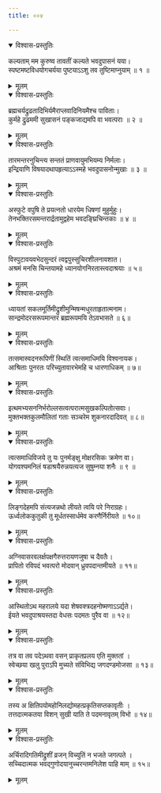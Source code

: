 ```yaml
---
title: ००४

---
```

<div class="audioEmbed"  caption="सीतालक्ष्मी-वाचनम्" src="https://sanskritdocuments.org/sites/completenarayaneeyam/SoundFiles/004/004_01.mp3"></div>
<details open><summary>विश्वास-प्रस्तुतिः</summary>

कल्यताम् मम कुरुष्व तावतीं कल्यते भवदुपासनं यया।  
स्पष्टमष्टविधयोगचर्यया पुष्टयाऽऽशु तव तुष्टिमाप्नुयाम् ॥ १ ॥
</details>
<details><summary>मूलम्</summary>

कल्यताम् मम कुरुष्व तावतीं कल्यते भवदुपासनं यया।  
स्पष्टमष्टविधयोगचर्यया पुष्टयाऽऽशु तव तुष्टिमाप्नुयाम् ॥ १ ॥
</details>



<div class="audioEmbed"  caption="सीतालक्ष्मी-वाचनम्" src="https://sanskritdocuments.org/sites/completenarayaneeyam/SoundFiles/004/004_02.mp3"></div>
<details open><summary>विश्वास-प्रस्तुतिः</summary>

ब्रह्मचर्यद्रुढतादिभिर्यमैराप्लवादिनियमैश्च पाविताः।  
कुर्महे द्रुढममी सुखासनं पङ्कजाद्यमपि वा भवत्पराः ॥ २ ॥
</details>
<details><summary>मूलम्</summary>

ब्रह्मचर्यद्रुढतादिभिर्यमैराप्लवादिनियमैश्च पाविताः।  
कुर्महे द्रुढममी सुखासनं पङ्कजाद्यमपि वा भवत्पराः ॥ २ ॥
</details>



<div class="audioEmbed"  caption="सीतालक्ष्मी-वाचनम्" src="https://sanskritdocuments.org/sites/completenarayaneeyam/SoundFiles/004/004_03.mp3"></div>
<details open><summary>विश्वास-प्रस्तुतिः</summary>

तारमन्तरनुचिन्त्य सन्ततं प्राणवायुमभियम्य निर्मलाः।  
इन्द्रियाणि विषयादथापहृत्याऽऽस्महे भवदुपासनोन्मुखाः ॥ ३ ॥
</details>
<details><summary>मूलम्</summary>

तारमन्तरनुचिन्त्य सन्ततं प्राणवायुमभियम्य निर्मलाः।  
इन्द्रियाणि विषयादथापहृत्याऽऽस्महे भवदुपासनोन्मुखाः ॥ ३ ॥
</details>



<div class="audioEmbed"  caption="सीतालक्ष्मी-वाचनम्" src="https://sanskritdocuments.org/sites/completenarayaneeyam/SoundFiles/004/004_04.mp3"></div>
<details open><summary>विश्वास-प्रस्तुतिः</summary>

अस्फुटे वपुषि ते प्रयत्नतो धारयेम धिषणां मुहुर्मुहुः।  
तेनभक्तिरसमन्तरार्द्रतामुद्वहेम भवदङ्घ्रिचिन्तकाः ॥ ४ ॥
</details>
<details><summary>मूलम्</summary>

अस्फुटे वपुषि ते प्रयत्नतो धारयेम धिषणां मुहुर्मुहुः।  
तेनभक्तिरसमन्तरार्द्रतामुद्वहेम भवदङ्घ्रिचिन्तकाः ॥ ४ ॥
</details>



<div class="audioEmbed"  caption="सीतालक्ष्मी-वाचनम्" src="https://sanskritdocuments.org/sites/completenarayaneeyam/SoundFiles/004/004_05.mp3"></div>
<details open><summary>विश्वास-प्रस्तुतिः</summary>

विस्पुटावयवभेदसुन्दरं त्वद्वपुस्सुचिरशीलनावशात।  
अश्रमं मनसि चिन्तयामहे ध्यानयोगनिरतास्त्वदाश्रयाः ॥ ५॥
</details>
<details><summary>मूलम्</summary>

विस्पुटावयवभेदसुन्दरं त्वद्वपुस्सुचिरशीलनावशात।  
अश्रमं मनसि चिन्तयामहे ध्यानयोगनिरतास्त्वदाश्रयाः ॥ ५॥
</details>



<div class="audioEmbed"  caption="सीतालक्ष्मी-वाचनम्" src="https://sanskritdocuments.org/sites/completenarayaneeyam/SoundFiles/004/004_06.mp3"></div>
<details open><summary>विश्वास-प्रस्तुतिः</summary>

ध्यायतां सकलमूर्तिमीद्रुशीमुन्मिषन्मधुरताहृतात्मनाम।  
सान्द्रमोदरसरूपमान्तरं ब्रह्मरूपमयि तेऽवभासते ॥ ६॥
</details>
<details><summary>मूलम्</summary>

ध्यायतां सकलमूर्तिमीद्रुशीमुन्मिषन्मधुरताहृतात्मनाम।  
सान्द्रमोदरसरूपमान्तरं ब्रह्मरूपमयि तेऽवभासते ॥ ६॥
</details>



<div class="audioEmbed"  caption="सीतालक्ष्मी-वाचनम्" src="https://sanskritdocuments.org/sites/completenarayaneeyam/SoundFiles/004/004_07.mp3"></div>
<details open><summary>विश्वास-प्रस्तुतिः</summary>

तत्समास्वदनरूपिणीं स्थितिं त्वत्समाधिमयि विश्वनायक।  
आश्रिताः पुनरतः परिच्युतावारभेमहि च धारणाधिकम् ॥ ७॥
</details>
<details><summary>मूलम्</summary>

तत्समास्वदनरूपिणीं स्थितिं त्वत्समाधिमयि विश्वनायक।  
आश्रिताः पुनरतः परिच्युतावारभेमहि च धारणाधिकम् ॥ ७॥
</details>



<div class="audioEmbed"  caption="सीतालक्ष्मी-वाचनम्" src="https://sanskritdocuments.org/sites/completenarayaneeyam/SoundFiles/004/004_08.mp3"></div>
<details open><summary>विश्वास-प्रस्तुतिः</summary>

इत्थमभ्यसननिर्भरोल्लसत्वत्परात्मसुखकल्पितोत्सवाः।  
मुक्तभक्तकुलमौलितां गताः सञ्चरेम शुकनारदादिवत् ॥ ८॥
</details>
<details><summary>मूलम्</summary>

इत्थमभ्यसननिर्भरोल्लसत्वत्परात्मसुखकल्पितोत्सवाः।  
मुक्तभक्तकुलमौलितां गताः सञ्चरेम शुकनारदादिवत् ॥ ८॥
</details>



<div class="audioEmbed"  caption="सीतालक्ष्मी-वाचनम्" src="https://sanskritdocuments.org/sites/completenarayaneeyam/SoundFiles/004/004_09.mp3"></div>
<details open><summary>विश्वास-प्रस्तुतिः</summary>

त्वत्समाधिविजये तु यः पुनर्मङ्क्षु मोक्षरसिकः क्रमेण वा।  
योगवश्यमनिलं षडाश्रयैरुन्नयत्यज सुषुम्नया शनैः ॥ ९ ॥
</details>
<details><summary>मूलम्</summary>

त्वत्समाधिविजये तु यः पुनर्मङ्क्षु मोक्षरसिकः क्रमेण वा।  
योगवश्यमनिलं षडाश्रयैरुन्नयत्यज सुषुम्नया शनैः ॥ ९ ॥
</details>



<div class="audioEmbed"  caption="सीतालक्ष्मी-वाचनम्" src="https://sanskritdocuments.org/sites/completenarayaneeyam/SoundFiles/004/004_10.mp3"></div>
<details open><summary>विश्वास-प्रस्तुतिः</summary>

लिङ्गदेहमपि संत्यजन्नथो लीयते त्वयि परे निराग्रहः।  
ऊर्ध्वलोककुतुकी तु मूर्धतस्सार्धमेव करणैर्निरीयते ॥ १०॥
</details>
<details><summary>मूलम्</summary>

लिङ्गदेहमपि संत्यजन्नथो लीयते त्वयि परे निराग्रहः।  
ऊर्ध्वलोककुतुकी तु मूर्धतस्सार्धमेव करणैर्निरीयते ॥ १०॥
</details>



<div class="audioEmbed"  caption="सीतालक्ष्मी-वाचनम्" src="https://sanskritdocuments.org/sites/completenarayaneeyam/SoundFiles/004/004_11.mp3"></div>
<details open><summary>विश्वास-प्रस्तुतिः</summary>

अग्निवासरवलर्क्षपक्षगैरुत्तरायणजुषा च दैवतैः।  
प्रापितो रविपदं भवत्परो मोदवान् ध्रुवपदान्तमीयते ॥ ११॥
</details>
<details><summary>मूलम्</summary>

अग्निवासरवलर्क्षपक्षगैरुत्तरायणजुषा च दैवतैः।  
प्रापितो रविपदं भवत्परो मोदवान् ध्रुवपदान्तमीयते ॥ ११॥
</details>



<div class="audioEmbed"  caption="सीतालक्ष्मी-वाचनम्" src="https://sanskritdocuments.org/sites/completenarayaneeyam/SoundFiles/004/004_12.mp3"></div>
<details open><summary>विश्वास-प्रस्तुतिः</summary>

आस्थितोऽथ महरालये यदा शेषवक्त्रदहनोष्मणाऽऽर्द्यते।  
ईयते भवदुपाश्रयस्तदा वेधसः पदमतः पुरैव वा ॥ १२॥
</details>
<details><summary>मूलम्</summary>

आस्थितोऽथ महरालये यदा शेषवक्त्रदहनोष्मणाऽऽर्द्यते।  
ईयते भवदुपाश्रयस्तदा वेधसः पदमतः पुरैव वा ॥ १२॥
</details>



<div class="audioEmbed"  caption="सीतालक्ष्मी-वाचनम्" src="https://sanskritdocuments.org/sites/completenarayaneeyam/SoundFiles/004/004_13.mp3"></div>
<details open><summary>विश्वास-प्रस्तुतिः</summary>

तत्र वा तव पदेऽथवा वसन् प्राकृतप्रलय एति मुक्ततां ।  
स्वेच्छया खलु पुराऽपि मुच्यते संविभिद्य जगदण्डमोजसा ॥ १३॥
</details>
<details><summary>मूलम्</summary>

तत्र वा तव पदेऽथवा वसन् प्राकृतप्रलय एति मुक्ततां ।  
स्वेच्छया खलु पुराऽपि मुच्यते संविभिद्य जगदण्डमोजसा ॥ १३॥
</details>



<div class="audioEmbed"  caption="सीतालक्ष्मी-वाचनम्" src="https://sanskritdocuments.org/sites/completenarayaneeyam/SoundFiles/004/004_14.mp3"></div>
<details open><summary>विश्वास-प्रस्तुतिः</summary>

तस्य अ क्षितिपयोमहोनिलद्योमहत्प्रकृतिसप्तकावृतीः ।  
तत्तदात्मकतया विशन् सुखी याति ते पदमनावृतम् विभो ॥ १४॥
</details>
<details><summary>मूलम्</summary>

तस्य अ क्षितिपयोमहोनिलद्योमहत्प्रकृतिसप्तकावृतीः ।  
तत्तदात्मकतया विशन् सुखी याति ते पदमनावृतम् विभो ॥ १४॥
</details>



<div class="audioEmbed"  caption="सीतालक्ष्मी-वाचनम्" src="https://sanskritdocuments.org/sites/completenarayaneeyam/SoundFiles/004/004_15.mp3"></div>
<details open><summary>विश्वास-प्रस्तुतिः</summary>

अर्चिरादिगतिमीद्रुशीं व्रजन् विच्युतिं न भजते जगत्पते ।  
सच्चिदात्मक भवद्गुणोदयानुच्चरन्तमनिलेश पाहि माम् ॥ १५॥
</details>
<details><summary>मूलम्</summary>

अर्चिरादिगतिमीद्रुशीं व्रजन् विच्युतिं न भजते जगत्पते ।  
सच्चिदात्मक भवद्गुणोदयानुच्चरन्तमनिलेश पाहि माम् ॥ १५॥
</details>

